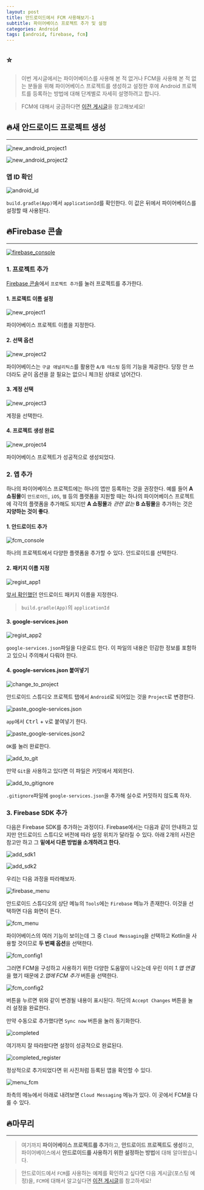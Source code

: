 ```yaml
---
layout: post
title: 안드로이드에서 FCM 사용해보기-1
subtitle: 파이어베이스 프로젝트 추가 및 설정
categories: Android
tags: [android, firebase, fcm]
---
```


[prev_posting]: https://mangbaam.github.io/android/2022/05/16/fcm-starter.html

## ⭐

> 이번 게시글에서는 파이어베이스를 사용해 본 적 없거나 FCM을 사용해 본 적 없는 분들을 위해 파이어베이스 프로젝트를 생성하고 설정한 후에 Android 프로젝트를 등록하는 방법에 대해 단계별로 자세히 설명하려고 합니다.

> FCM에 대해서 궁금하다면 [이전 게시글][prev_posting]을 참고해보세요!

## 🔥새 안드로이드 프로젝트 생성

---
![new_android_project1](https://user-images.githubusercontent.com/44221447/168643722-86740084-6d2c-4db9-a4c0-af32c1fe9bbb.png)

![new_android_project2](https://user-images.githubusercontent.com/44221447/168644073-d5123e34-ac06-4449-be47-f61a44bd5689.png)

### 앱 ID 확인

![android_id](https://user-images.githubusercontent.com/44221447/168645836-a2d44009-618f-4508-9d22-ada12bd31c4e.png)

`build.gradle(App)`에서 `applicationId`를 확인한다. 이 값은 뒤에서 파이어베이스를 설정할 때 사용된다.

[console]: https://console.firebase.google.com/

## 🔥Firebase 콘솔

---
[![firebase_console](https://user-images.githubusercontent.com/44221447/168642858-d66f068e-338c-417d-b96f-886bbbbbc1c1.png)][console]

### 1. 프로젝트 추가

[Firebase 콘솔][console]에서 `프로젝트 추가`를 눌러 프로젝트를 추가한다.

#### 1. 프로젝트 이름 설정

![new_project1](https://user-images.githubusercontent.com/44221447/168646051-9a6a1ccc-a725-4a02-89ea-81c467b907c6.png)

파이어베이스 프로젝트 이름을 지정한다.

#### 2. 선택 옵션

![new_project2](https://user-images.githubusercontent.com/44221447/168646175-be22e19c-a463-444a-af66-021f082e551c.png)

파이어베이스는 `구글 애널리틱스`를 활용한 `A/B 테스팅` 등의 기능을 제공한다. 당장 안 쓰더라도 굳이 옵션을 끌 필요는 없으니 체크된 상태로 넘어간다.

#### 3. 계정 선택

![new_project3](https://user-images.githubusercontent.com/44221447/168646241-801dbb3c-1797-433f-8654-db8d1461c344.png)

계정을 선택한다.

#### 4. 프로젝트 생성 완료

![new_project4](https://user-images.githubusercontent.com/44221447/168646418-01b9941b-7bfb-42e5-94e7-2931c83d8c40.png)

파이어베이스 프로젝트가 성공적으로 생성되었다.

### 2. 앱 추가

하나의 파이어베이스 프로젝트에는 하나의 앱만 등록하는 것을 권장한다. 예를 들어 **A 쇼핑몰**이 `안드로이드`, `iOS`, `웹` 등의 플랫폼을 지원할 때는 하나의 파이어베이스 프로젝트에 각각의 플랫폼을 추가해도 되지만 **A 쇼핑몰**과 *관련 없는* **B 쇼핑몰**을 추가하는 것은 **지양하는 것이 좋다**.

#### 1. 안드로이드 추가

![fcm_console](https://user-images.githubusercontent.com/44221447/168646664-faea0e12-2c0f-43e8-97c1-6a1c0732d2fa.png)

하나의 프로젝트에서 다양한 플랫폼을 추가할 수 있다. 안드로이드를 선택한다.

#### 2. 패키지 이름 지정

![regist_app1](https://user-images.githubusercontent.com/44221447/168646834-3a54912e-c14d-44f2-be4c-8b2e023c8763.png)

[앞서 확인했던](#앱-id-확인) 안드로이드 패키지 이름을 지정한다.

> `build.gradle(App)`의 `applicationId`

#### 3. google-services.json

![regist_app2](https://user-images.githubusercontent.com/44221447/168646930-fe16cd68-59cb-4129-b327-0b3119952082.png)

`google-services.json`파일을 다운로드 한다. 이 파일의 내용은 민감한 정보를 포함하고 있으니 주의해서 다뤄야 한다.

#### 4. google-services.json 붙여넣기

![change_to_project](https://user-images.githubusercontent.com/44221447/168647292-fa41a0bb-de3d-4a4d-ae81-293c1e2ecbfe.png)

안드로이드 스튜디오 프로젝트 탭에서 `Android`로 되어있는 것을 `Project`로 변경한다.

![paste_google-services.json](https://user-images.githubusercontent.com/44221447/168647487-983c791c-983c-4479-a836-cf953809d09c.png)

`app`에서 <kbd>Ctrl</kbd> + <kbd>v</kbd>로 붙여넣기 한다.

![paste_google-services.json2](https://user-images.githubusercontent.com/44221447/168647619-4b6d4eb4-a53b-47a8-8360-b770b4f43929.png)

`OK`를 눌러 완료한다.

![add_to_git](https://user-images.githubusercontent.com/44221447/168647693-e76f48ff-abde-49e5-be87-b68eaeca5ca8.png)

만약 `Git`을 사용하고 있다면 이 파일은 커밋에서 제외한다.

![add_to_gitignore](https://user-images.githubusercontent.com/44221447/168647946-85958119-6daa-4431-a384-a3889ea8e06b.png)

`.gitignore`파일에 `google-services.json`을 추가해 실수로 커밋하지 않도록 하자.

### 3. Firebase SDK 추가

다음은 Firebase SDK를 추가하는 과정이다. Firebase에서는 다음과 같이 안내하고 있지만 안드로이드 스튜디오 버전에 따라 설정 위치가 달라질 수 있다. 아래 2개의 사진은 참고만 하고 그 **밑에서 다른 방법을 소개하려고 한다.**

![add_sdk1](https://user-images.githubusercontent.com/44221447/168648976-fc0f4aa7-5367-44af-90a7-446a9c8bd390.png)

![add_sdk2](https://user-images.githubusercontent.com/44221447/168649044-420d17a9-9eca-4ac8-b1d2-f9d5b2e92106.png)

우리는 다음 과정을 따라해보자.

![firebase_menu](https://user-images.githubusercontent.com/44221447/168649662-d3f0da9c-6436-4ccc-93f1-228068dfd70d.png)

안드로이드 스튜디오의 상단 메뉴의 `Tools`에는 `Firebase` 메뉴가 존재한다. 이것을 선택하면 다음 화면이 뜬다.

![fcm_menu](https://user-images.githubusercontent.com/44221447/168650031-913c0ca4-8560-40be-b86b-49246257f4f5.png)

파이어베이스의 여러 기능이 보이는데 그 중 `Cloud Messaging`을 선택하고 Kotlin을 사용할 것이므로 **두 번째 옵션**을 선택한다.

![fcm_config1](https://user-images.githubusercontent.com/44221447/168650432-1aa4c63c-7c7a-42df-9451-39f7dff30995.png)

그러면 FCM을 구성하고 사용하기 위한 다양한 도움말이 나오는데 우린 이미 *1.앱 연결*을 했기 때문에 *2.앱에 FCM 추가* 버튼을 선택한다.

![fcm_config2](https://user-images.githubusercontent.com/44221447/168650524-889d31fa-200b-44a7-8400-66a5eb4d5ed4.png)

버튼을 누르면 위와 같이 변경될 내용이 표시된다. 하단의 `Accept Changes` 버튼을 눌러 설정을 완료한다.

만약 수동으로 추가했다면 `Sync now` 버튼을 눌러 동기화한다.

![completed](https://user-images.githubusercontent.com/44221447/168656164-52a9af63-5eb0-4af1-af99-abce39f46696.png)

여기까지 잘 따라왔다면 설정이 성공적으로 완료된다.

![completed_register](https://user-images.githubusercontent.com/44221447/168656757-01bb4423-9162-4f14-848f-6ebb720b405e.png)

정상적으로 추가되었다면 위 사진처럼 등록된 앱을 확인할 수 있다.

![menu_fcm](https://user-images.githubusercontent.com/44221447/168656454-329da649-b397-4f6c-af9e-f7bd228169ff.png)

좌측의 메뉴에서 아래로 내려보면 `Cloud Messaging` 메뉴가 있다. 이 곳에서 FCM을 다룰 수 있다.

## 🔥마무리

---
> 여기까지 **파이어베이스 프로젝트를 추가**하고, **안드로이드 프로젝트도 생성**하고, 파이어베이스에서 **안드로이드를 사용하기 위한 설정하는 방법**에 대해 알아봤습니다.

> 안드로이드에서 `FCM`를 사용하는 예제를 확인하고 싶다면 다음 게시글(포스팅 예정)을, `FCM`에 대해서 알고싶다면 [이전 게시글][prev_posting]를 참고하세요!
